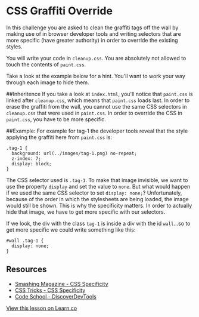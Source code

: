 

# CSS Graffiti Override

In this challenge you are asked to clean the graffiti tags off the wall by making use of in browser developer tools and writing selectors that are more specific (have greater authority) in order to override the existing styles.

You will write your code in `cleanup.css`. You are absolutely not allowed to touch the contents of `paint.css`. 

Take a look at the example below for a hint. You'll want to work your way through each image to hide them. 

##Inheritence
If you take a look at `index.html`, you'll notice that `paint.css` is linked after `cleanup.css`, which means that `paint.css` loads last. In order to erase the graffiti from the wall, you cannot use the same CSS selectors in `cleanup.css` that were used in `paint.css`. In order to override the CSS in `paint.css`, you have to be more specific. 


##Example:
For example for tag-1 the developer tools reveal that the style applying the graffiti here from `paint.css` is:

```
.tag-1 {
  background: url(../images/tag-1.png) no-repeat;
  z-index: 7;
  display: block;
}
```

The CSS selector used is `.tag-1`. To make that image invisible, we want to use the property `display` and set the value to `none`. But what would happen if we used the same CSS selector to set `display: none;`? Unfortunately, because of the order in which the stylesheets are being loaded, the image would still be shown. This is why the specificity matters. In order to actually hide that image, we have to get more specific with our selectors. 

If we look, the div with the class `tag-1` is inside a div with the id `wall`...so to get more specific we could write something like this:

```
#wall .tag-1 {
  display: none;
}
```

## Resources

 * [Smashing Magazine - CSS Specificity](http://www.smashingmagazine.com/2007/07/27/css-specificity-things-you-should-know/)
 * [CSS Tricks - CSS Specificity](http://css-tricks.com/specifics-on-css-specificity/)
 * [Code School - DiscoverDevTools](http://discover-devtools.codeschool.com/)

<a href='https://learn.co/lessons/hs-css-graffiti-override' data-visibility='hidden'>View this lesson on Learn.co</a>
